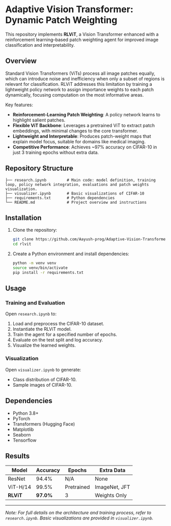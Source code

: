 # Adaptive Vision Transformer: Dynamic Patch Weighting

This repository implements **RLViT**, a Vision Transformer enhanced with a reinforcement learning–based patch weighting agent for improved image classification and interpretability.

## Overview

Standard Vision Transformers (ViTs) process all image patches equally, which can introduce noise and inefficiency when only a subset of regions is relevant for classification. RLViT addresses this limitation by training a lightweight policy network to assign importance weights to each patch dynamically, focusing computation on the most informative areas.

Key features:

* **Reinforcement-Learning Patch Weighting**: A policy network learns to highlight salient patches.
* **Flexible ViT Backbone**: Leverages a pretrained ViT to extract patch embeddings, with minimal changes to the core transformer.
* **Lightweight and Interpretable**: Produces patch-weight maps that explain model focus, suitable for domains like medical imaging.
* **Competitive Performance**: Achieves \~97% accuracy on CIFAR-10 in just 3 training epochs without extra data.

## Repository Structure

```
├── research.ipynb         # Main code: model definition, training loop, policy network integration, evaluations and patch weights visualization.
├── visualizer.ipynb       # Basic visualizations of CIFAR-10
├── requirements.txt       # Python dependencies
└── README.md              # Project overview and instructions
```

## Installation

1. Clone the repository:

   ```bash
   git clone https://github.com/Aayush-prog/Adaptive-Vision-Transformer.git
   cd rlvit
   ```
2. Create a Python environment and install dependencies:

   ```bash
   python -m venv venv
   source venv/bin/activate
   pip install -r requirements.txt
   ```

## Usage

### Training and Evaluation

Open `research.ipynb` to:

1. Load and preprocess the CIFAR-10 dataset.
2. Instantiate the RLViT model.
3. Train the agent for a specified number of epochs.
4. Evaluate on the test split and log accuracy.
5. Visualize the learned weights.

### Visualization

Open `visualizer.ipynb` to generate:

* Class distribution of CIFAR-10.
* Sample images of CIFAR-10.

## Dependencies

* Python 3.8+
* PyTorch
* Transformers (Hugging Face)
* Matplotlib
* Seaborn
* Tensorflow

## Results

| Model     | Accuracy  | Epochs     | Extra Data    |
| --------- | --------- | ---------- | ------------- |
| ResNet    | 94.4%     | N/A        | None          |
| ViT-H/14  | 99.5%     | Pretrained | ImageNet, JFT |
| **RLViT** | **97.0%** | 3          | Weights Only  |


---

*Note: For full details on the architecture and training process, refer to `research.ipynb`. Basic visualizations are provided in `visualizer.ipynb`.*

